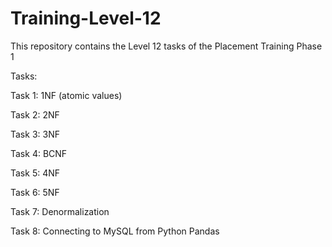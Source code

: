 # Training-Level-12

This repository contains the Level 12 tasks of the Placement Training Phase 1

Tasks:

Task 1: 1NF (atomic values)

Task 2: 2NF

Task 3: 3NF

Task 4: BCNF

Task 5: 4NF

Task 6: 5NF

Task 7: Denormalization

Task 8: Connecting to MySQL from Python Pandas
